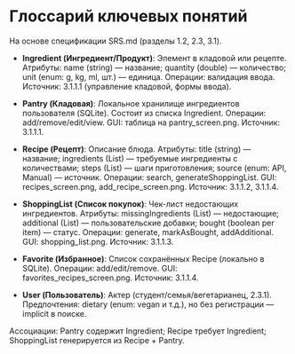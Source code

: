# Глоссарий ключевых понятий

На основе спецификации SRS.md (разделы 1.2, 2.3, 3.1).

- **Ingredient (Ингредиент/Продукт)**: Элемент в кладовой или рецепте. Атрибуты: name (string) — название; quantity (double) — количество; unit (enum: g, kg, ml, шт.) — единица. Операции: валидация ввода. Источник: 3.1.1.1 (управление кладовой, формы ввода).

- **Pantry (Кладовая)**: Локальное хранилище ингредиентов пользователя (SQLite). Состоит из списка Ingredient. Операции: add/remove/edit/view. GUI: таблица на pantry_screen.png. Источник: 3.1.1.1.

- **Recipe (Рецепт)**: Описание блюда. Атрибуты: title (string) — название; ingredients (List<Ingredient>) — требуемые ингредиенты с количествами; steps (List<String>) — шаги приготовления; source (enum: API, Manual) — источник. Операции: search, generateShoppingList. GUI: recipes_screen.png, add_recipe_screen.png. Источник: 3.1.1.2, 3.1.1.4.

- **ShoppingList (Список покупок)**: Чек-лист недостающих ингредиентов. Атрибуты: missingIngredients (List<Ingredient>) — недостающие; additional (List<Ingredient>) — пользовательские добавки; bought (boolean per item) — статус. Операции: generate, markAsBought, addAdditional. GUI: shopping_list.png. Источник: 3.1.1.3.

- **Favorite (Избранное)**: Список сохранённых Recipe (локально в SQLite). Операции: add/edit/remove. GUI: favorites_recipes_screen.png. Источник: 3.1.1.4.

- **User (Пользователь)**: Актер (студент/семья/вегетарианец, 2.3.1). Предпочтения: dietary (enum: vegan и т.д.), но без регистрации — implicit в поиске.

Ассоциации: Pantry содержит Ingredient; Recipe требует Ingredient; ShoppingList генерируется из Recipe + Pantry.